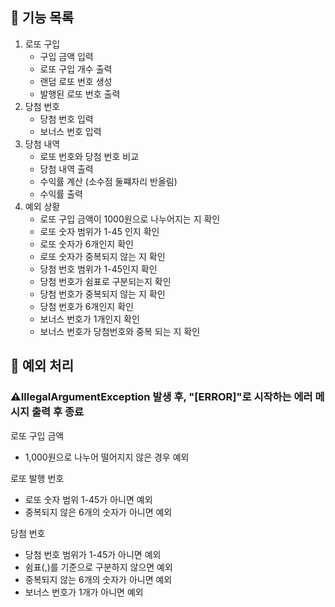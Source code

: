 ## 🚀 기능 목록
1. 로또 구입
   - 구입 금액 입력
   - 로또 구입 개수 출력
   - 랜덤 로또 번호 생성
   - 발행된 로또 번호 출력
2. 당첨 번호 
    - 당첨 번호 입력
    - 보너스 번호 입력
3. 당첨 내역
   - 로또 번호와 당첨 번호 비교 
   - 당첨 내역 출력
   - 수익률 계산 (소수점 둘쨰자리 반올림)
   - 수익률 출력 
4. 예외 상황 
   - 로또 구입 금액이 1000원으로 나누어지는 지 확인
   - 로또 숫자 범위가 1-45 인지 확인
   - 로또 숫자가 6개인지 확인
   - 로또 숫자가 중복되지 않는 지 확인
   - 당첨 번호 범위가 1-45인지 확인
   - 당첨 번호가 쉼표로 구분되는지 확인
   - 당첨 번호가 중복되지 않는 지 확인
   - 당첨 번호가 6개인지 확인
   - 보너스 번호가 1개인지 확인
   - 보너스 번호가 당첨번호와 중복 되는 지 확인

## 🤔 예외 처리
### ⚠️IllegalArgumentException 발생 후, "[ERROR]"로 시작하는 에러 메시지 출력 후 종료

로또 구입 금액
- 1,000원으로 나누어 떨어지지 않은 경우 예외

로또 발행 번호
- 로또 숫자 범위 1-45가 아니면 예외
- 중복되지 않은 6개의 숫자가 아니면 예외

당첨 번호
- 당첨 번호 범위가 1-45가 아니면 예외
- 쉼표(,)를 기준으로 구분하지 않으면 예외
- 중복되지 않는 6개의 숫자가 아니면 예외
- 보너스 번호가 1개가 아니면 예외
